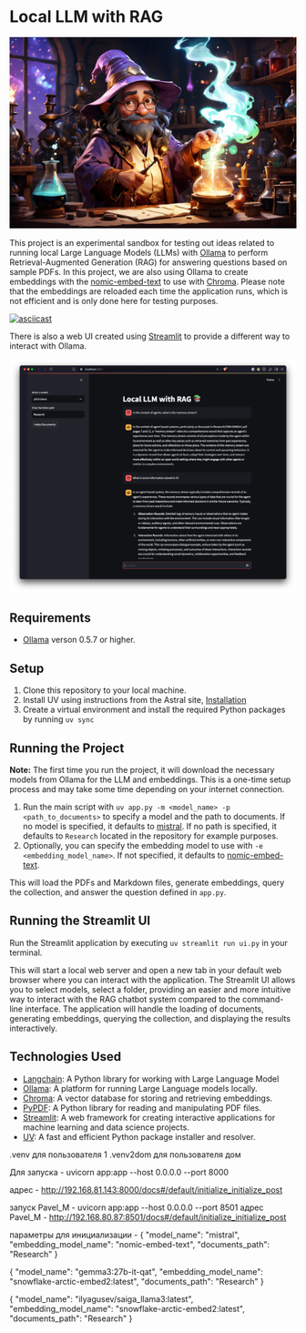 # Local LLM with RAG

<p align="center">
    <img src="images/wizard_experimenting.jpg" alt="A wizard experimenting - Leonardo AI" width="600">
</p>

This project is an experimental sandbox for testing out ideas related to running local Large Language Models (LLMs) with [Ollama](https://ollama.ai/) to perform Retrieval-Augmented Generation (RAG) for answering questions based on sample PDFs. In this project, we are also using Ollama to create embeddings with the [nomic-embed-text](https://ollama.com/library/nomic-embed-text) to use with [Chroma](https://docs.trychroma.com/). Please note that the embeddings are reloaded each time the application runs, which is not efficient and is only done here for testing purposes.

[![asciicast](https://asciinema.org/a/fepTvXf1UiDpRUhhNiswL8isu.svg)](https://asciinema.org/a/fepTvXf1UiDpRUhhNiswL8isu)

There is also a web UI created using [Streamlit](https://streamlit.io/) to provide a different way to interact with Ollama.

<p align="center">
    <img src="images/streamlit_ui.png" alt="Screenshot of Streamlit web UI" width="600">
</p>

## Requirements

- [Ollama](https://ollama.ai/) verson 0.5.7 or higher.

## Setup

1. Clone this repository to your local machine.
2. Install UV using instructions from the Astral site, [Installation](https://docs.astral.sh/uv/#installation)
3. Create a virtual environment and install the required Python packages by running `uv sync`

## Running the Project

**Note:** The first time you run the project, it will download the necessary models from Ollama for the LLM and embeddings. This is a one-time setup process and may take some time depending on your internet connection.

1. Run the main script with `uv app.py -m <model_name> -p <path_to_documents>` to specify a model and the path to documents. If no model is specified, it defaults to [mistral](https://ollama.com/library/mistral). If no path is specified, it defaults to `Research` located in the repository for example purposes.
2. Optionally, you can specify the embedding model to use with `-e <embedding_model_name>`. If not specified, it defaults to [nomic-embed-text](https://ollama.com/library/nomic-embed-text).

This will load the PDFs and Markdown files, generate embeddings, query the collection, and answer the question defined in `app.py`.

## Running the Streamlit UI

Run the Streamlit application by executing `uv streamlit run ui.py` in your terminal.

This will start a local web server and open a new tab in your default web browser where you can interact with the application. The Streamlit UI allows you to select models, select a folder, providing an easier and more intuitive way to interact with the RAG chatbot system compared to the command-line interface. The application will handle the loading of documents, generating embeddings, querying the collection, and displaying the results interactively.

## Technologies Used

- [Langchain](https://github.com/langchain/langchain): A Python library for working with Large Language Model
- [Ollama](https://ollama.ai/): A platform for running Large Language models locally.
- [Chroma](https://docs.trychroma.com/): A vector database for storing and retrieving embeddings.
- [PyPDF](https://pypi.org/project/PyPDF2/): A Python library for reading and manipulating PDF files.
- [Streamlit](https://streamlit.io/): A web framework for creating interactive applications for machine learning and data science projects.
- [UV](https://astral.sh/uv): A fast and efficient Python package installer and resolver.





.venv для пользователя 1
.venv2dom для пользователя дом


Для запуска - uvicorn app:app --host 0.0.0.0 --port 8000 


адрес - http://192.168.81.143:8000/docs#/default/initialize_initialize_post


запуск Pavel_M - uvicorn app:app --host 0.0.0.0 --port 8501
адрес Pavel_M - http://192.168.80.87:8501/docs#/default/initialize_initialize_post


параметры для инициализации - 
{
  "model_name": "mistral",
  "embedding_model_name": "nomic-embed-text",
  "documents_path": "Research"
}


{
  "model_name": "gemma3:27b-it-qat",
  "embedding_model_name": "snowflake-arctic-embed2:latest",
  "documents_path": "Research"
}

{
  "model_name": "ilyagusev/saiga_llama3:latest",
  "embedding_model_name": "snowflake-arctic-embed2:latest",
  "documents_path": "Research"
}